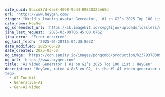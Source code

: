 ```yaml
---
site_uuid: 8bccd87d-6ae8-4098-9bd4-09828323e68d
url: 'https://www.heygen.com/'
zinger: "World's leading Avatar Genreator,  #1 on G2’s 2025 Top 100 List'"
site_name: HeyGen
og_screenshot_url: 'https://ik.imagekit.io/xvpgfijuw/uploads/lossless/screenshots/20250528_HeyGen_og_screenshot.jpeg'
jina_last_request: '2025-03-09T06:45:00.076Z'
jina_error: 'Error occurred'
og_last_fetch: '2025-05-28T15:04:38.863Z'
date_modified: 2025-05-28
date_created: 2025-03-30
og_image: 'https://cdn.sanity.io/images/pdhqcmb1/production/b237937038902563da33c30a1a67fce0af62ebcf-3968x2220.png'
og_url: 'https://www.heygen.com'
title: 'AI Video Generator | #1 on G2’s 2025 Top 100 List | HeyGen'
description: 'HeyGen, rated 4.8/5 on G2, is the #1 AI video generator of 2025. Create professional AI-powered avatar videos, translate content, and bring ideas to life.'
tags:
  - AI-Toolkit
  - Generative-AI
  - Gen-Ai-Video
---
```


